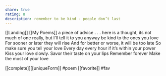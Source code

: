 ```yaml
---
share: true
rating: 8
description: remember to be kind - people don’t last
---
```

[[Landing]] [[My Poems]]
a piece of advice
.
.
.
here is a thought, its not much of one really,
but I'll tell it to you anyway
be kind to the ones you love 
For sooner or later they will rise
And for better or worse, it will be too late
So make sure you tell your love 
Every day every hour if it’s within your power
Kiss your love slowly. 
Savor their taste on your lips
Remember forever 
Make the most of your love


 [[complete]][[uniqueForm]] #poem  [[favorite]] #fav